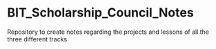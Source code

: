 # BIT_Scholarship_Council_Notes
Repository to create notes regarding the projects and lessons of all the three different tracks
